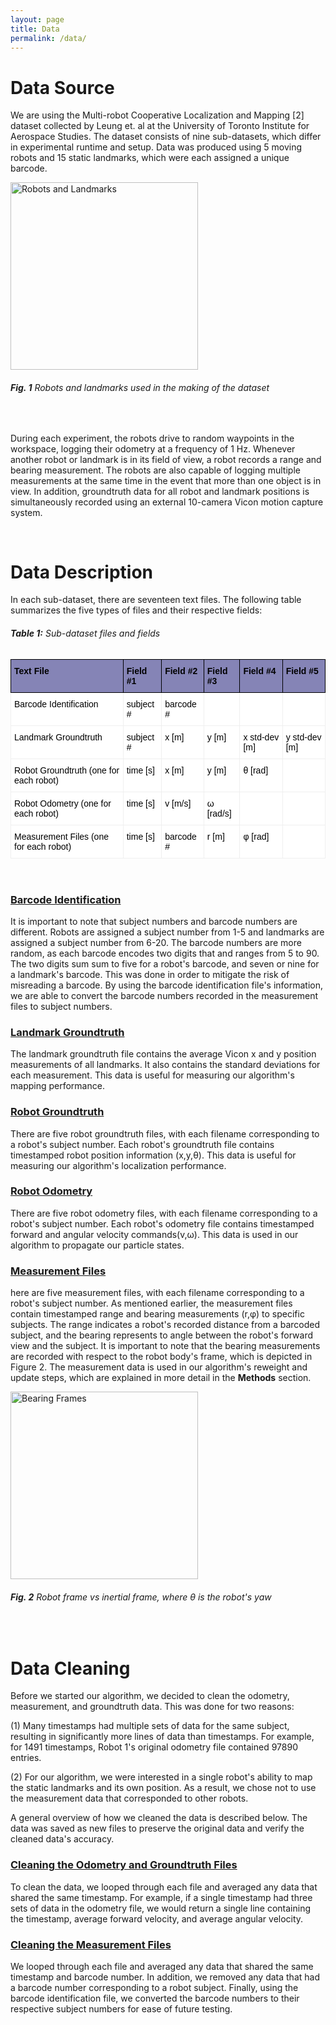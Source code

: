 ```yaml
---
layout: page
title: Data
permalink: /data/
---
```


# Data Source
We are using the Multi-robot Cooperative Localization and Mapping [2] dataset collected by Leung et. al at the University of Toronto Institute for Aerospace Studies. The dataset consists of nine sub-datasets, which differ in experimental runtime and setup. Data was produced using 5 moving robots and 15 static landmarks, which were each assigned a unique barcode. 
<br>
<div>
  <img src="https://echen4628.github.io/fastslam1/assets/img/Robot_and_Landmarks.png" alt="Robots and Landmarks" width="300" />
</div>

###### <b>Fig. 1</b> Robots and landmarks used in the making of the dataset

<br>

During each experiment, the robots drive to random waypoints in the workspace, logging their odometry at a frequency of 1 Hz. Whenever another robot or landmark is in its field of view, a robot records a range and bearing measurement. The robots are also capable of logging multiple measurements at the same time in the event that more than one object is in view. In addition, groundtruth data for all robot and landmark positions is simultaneously recorded using an external 10-camera Vicon motion capture system.

<br>
 
# Data Description
In each sub-dataset, there are seventeen text files. The following table summarizes the five types of files and their respective fields:
<br>
###### <b>Table 1:</b> Sub-dataset files and fields
<style type="text/css">
.tg  {border-collapse:collapse;border-spacing:0;}
.tg td{border-color:black;border-style:solid;border-width:1px;font-family:Arial, sans-serif;font-size:14px;
  overflow:hidden;padding:10px 5px;word-break:normal;}
.tg th{border-color:black;border-style:solid;border-width:1px;font-family:Arial, sans-serif;font-size:14px;
  font-weight:normal;overflow:hidden;padding:10px 5px;word-break:normal;}
.tg .tg-e5wy{background-color:#8584b6;color:#000000;font-weight:bold;text-align:left;vertical-align:top}
.tg .tg-u4ra{background-color:#ffffff;border-color:#efefef;color:#000000;text-align:left;vertical-align:top}
</style>
<table class="tg">
<thead>
  <tr>
    <th class="tg-e5wy">Text File</th>
    <th class="tg-e5wy">Field #1</th>
    <th class="tg-e5wy">Field #2</th>
    <th class="tg-e5wy">Field #3</th>
    <th class="tg-e5wy">Field #4</th>
    <th class="tg-e5wy">Field #5</th>
  </tr>
</thead>
<tbody>
  <tr>
    <td class="tg-u4ra">Barcode Identification</td>
    <td class="tg-u4ra">subject #</td>
    <td class="tg-u4ra">barcode #</td>
    <td class="tg-u4ra"></td>
    <td class="tg-u4ra"></td>
    <td class="tg-u4ra"></td>
  </tr>
  <tr>
    <td class="tg-u4ra">Landmark Groundtruth</td>
    <td class="tg-u4ra">subject #</td>
    <td class="tg-u4ra">x [m]</td>
    <td class="tg-u4ra">y [m]</td>
    <td class="tg-u4ra">x std-dev [m]</td>
    <td class="tg-u4ra">y std-dev [m]</td>
  </tr>
  <tr>
    <td class="tg-u4ra">Robot Groundtruth (one for each robot)</td>
    <td class="tg-u4ra">time [s]</td>
    <td class="tg-u4ra">x [m]</td>
    <td class="tg-u4ra">y [m]</td>
    <td class="tg-u4ra">θ [rad]</td>
    <td class="tg-u4ra"></td>
  </tr>
  <tr>
    <td class="tg-u4ra">Robot Odometry (one for each robot)</td>
    <td class="tg-u4ra">time [s]</td>
    <td class="tg-u4ra">v [m/s]</td>
    <td class="tg-u4ra">ω [rad/s]</td>
    <td class="tg-u4ra"></td>
    <td class="tg-u4ra"></td>
  </tr>
  <tr>
    <td class="tg-u4ra">Measurement Files (one for each robot)</td>
    <td class="tg-u4ra">time [s]</td>
    <td class="tg-u4ra">barcode #</td>
    <td class="tg-u4ra">r [m]</td>
    <td class="tg-u4ra">φ [rad]</td>
    <td class="tg-u4ra"></td>
  </tr>
</tbody>
</table>
<br>

### <u>Barcode Identification</u>
It is important to note that subject numbers and barcode numbers are different. Robots are assigned a subject number from 1-5 and landmarks are assigned a subject number from 6-20. The barcode numbers are more random, as each barcode encodes two digits that and ranges from 5 to 90. The two digits sum sum to five for a robot's barcode, and seven or nine for a landmark's barcode. This was done in order to mitigate the risk of misreading a barcode. By using the barcode identification file's information, we are able to convert the barcode numbers recorded in the measurement files to subject numbers. 

### <u>Landmark Groundtruth</u>
The landmark groundtruth file contains the average Vicon x and y position measurements of all landmarks. It also contains the standard deviations for each measurement. This data is useful for measuring our algorithm's mapping performance.

### <u>Robot Groundtruth</u>
There are five robot groundtruth files, with each filename corresponding to a robot's subject number. Each robot's groundtruth file contains timestamped robot position information (x,y,θ). This data is useful for measuring our algorithm's localization performance.

### <u>Robot Odometry</u>
There are five robot odometry files, with each filename corresponding to a robot's subject number. Each robot's odometry file contains timestamped forward and angular velocity commands(v,ω). This data is used in our algorithm to propagate our particle states.

### <u>Measurement Files</u>
here are five measurement files, with each filename corresponding to a robot's subject number. As mentioned earlier, the measurement files contain timestamped range and bearing measurements (r,φ) to specific subjects. The range indicates a robot's recorded distance from a barcoded subject, and the bearing represents to angle between the robot's forward view and the subject. It is important to note that the bearing measurements are recorded with respect to the robot body's frame, which is depicted in Figure 2. The measurement data is used in our algorithm's reweight and update steps, which are explained in more detail in the <b>Methods</b> section.

<div>
  <img src="https://echen4628.github.io/fastslam1/assets/img/Bearing_Frames.png" alt="Bearing Frames" width="300" />
</div>

###### <b>Fig. 2</b> Robot frame vs inertial frame, where θ is the robot's yaw 

<br>

# Data Cleaning
Before we started our algorithm, we decided to clean the odometry, measurement, and groundtruth data. This was done for two reasons: 

(1) Many timestamps had multiple sets of data for the same subject, resulting in significantly more lines of data than timestamps. For example, for 1491 timestamps, Robot 1's original odometry file contained 97890 entries.

(2) For our algorithm, we were interested in a single robot's ability to map the static landmarks and its own position. As a result, we chose not to use the measurement data that corresponded to other robots.

A general overview of how we cleaned the data is described below. The data was saved as new files to preserve the original data and verify the cleaned data's accuracy. 

### <u>Cleaning the Odometry and Groundtruth Files</u>
To clean the data, we looped through each file and averaged any data that shared the same timestamp. For example, if a single timestamp had three sets of data in the odometry file, we would return a single line containing the timestamp, average forward velocity, and average angular velocity.

### <u>Cleaning the Measurement Files</u>
We looped through each file and averaged any data that shared the same timestamp and barcode number. In addition, we removed any data that had a barcode number corresponding to a robot subject. Finally, using the barcode identification file, we converted the barcode numbers to their respective subject numbers for ease of future testing.